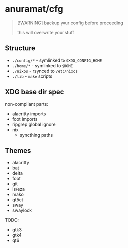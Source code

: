 # anuramat/cfg

> [!WARNING] backup your config before proceeding
>
> this will overwrite your stuff

## Structure

- `./config/*` - symlinked to `$XDG_CONFIG_HOME`
- `./home/*` - symlinked to `$HOME`
- `./nixos` - rsynced to `/etc/nixos`
- `./lib` - `make` scripts

## XDG base dir spec

non-compliant parts:

- alacritty imports
- foot imports
- ripgrep global ignore
- nix
  - syncthing paths

## Themes

- alacritty
- bat
- delta
- foot
- git
- ls/eza
- mako
- qt5ct
- sway
- swaylock

TODO:

- gtk3
- gtk4
- qt6
